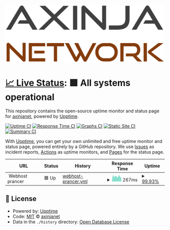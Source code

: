 ![alt text](https://raw.githubusercontent.com/axinjanet/static/main/img/axinjanetwork.png)

# [📈 Live Status](https://axinjanet.github.io/upptime/): <!--live status--> **🟩 All systems operational**

This repository contains the open-source uptime monitor and status page for [axinjanet](https://axinjanet.github.io/upptime/), powered by [Upptime](https://github.com/upptime/upptime).

[![Uptime CI](https://github.com/axinjanet/upptime/workflows/Uptime%20CI/badge.svg)](https://github.com/axinjanet/upptime/actions?query=workflow%3A%22Uptime+CI%22)
[![Response Time CI](https://github.com/axinjanet/upptime/workflows/Response%20Time%20CI/badge.svg)](https://github.com/axinjanet/upptime/actions?query=workflow%3A%22Response+Time+CI%22)
[![Graphs CI](https://github.com/axinjanet/upptime/workflows/Graphs%20CI/badge.svg)](https://github.com/axinjanet/upptime/actions?query=workflow%3A%22Graphs+CI%22)
[![Static Site CI](https://github.com/axinjanet/upptime/workflows/Static%20Site%20CI/badge.svg)](https://github.com/axinjanet/upptime/actions?query=workflow%3A%22Static+Site+CI%22)
[![Summary CI](https://github.com/axinjanet/upptime/workflows/Summary%20CI/badge.svg)](https://github.com/axinjanet/upptime/actions?query=workflow%3A%22Summary+CI%22)

With [Upptime](https://upptime.js.org), you can get your own unlimited and free uptime monitor and status page, powered entirely by a GitHub repository. We use [Issues](https://github.com/axinjanet/upptime/issues) as incident reports, [Actions](https://github.com/axinjanet/upptime/actions) as uptime monitors, and [Pages](https://axinjanet.github.io/upptime/) for the status page.

<!--start: status pages-->
<!-- This summary is generated by Upptime (https://github.com/upptime/upptime) -->
<!-- Do not edit this manually, your changes will be overwritten -->
<!-- prettier-ignore -->
| URL | Status | History | Response Time | Uptime |
| --- | ------ | ------- | ------------- | ------ |
| <img alt="" src="https://icons.duckduckgo.com/ip3/null.ico" height="13"> Webhost prancer | 🟩 Up | [webhost-prancer.yml](https://github.com/axinjanet/upptime/commits/HEAD/history/webhost-prancer.yml) | <details><summary><img alt="Response time graph" src="./graphs/webhost-prancer/response-time-week.png" height="20"> 267ms</summary><br><a href="https://status.axinja.online/history/webhost-prancer"><img alt="Response time 314" src="https://img.shields.io/endpoint?url=https%3A%2F%2Fraw.githubusercontent.com%2Faxinjanet%2Fupptime%2FHEAD%2Fapi%2Fwebhost-prancer%2Fresponse-time.json"></a><br><a href="https://status.axinja.online/history/webhost-prancer"><img alt="24-hour response time 223" src="https://img.shields.io/endpoint?url=https%3A%2F%2Fraw.githubusercontent.com%2Faxinjanet%2Fupptime%2FHEAD%2Fapi%2Fwebhost-prancer%2Fresponse-time-day.json"></a><br><a href="https://status.axinja.online/history/webhost-prancer"><img alt="7-day response time 267" src="https://img.shields.io/endpoint?url=https%3A%2F%2Fraw.githubusercontent.com%2Faxinjanet%2Fupptime%2FHEAD%2Fapi%2Fwebhost-prancer%2Fresponse-time-week.json"></a><br><a href="https://status.axinja.online/history/webhost-prancer"><img alt="30-day response time 286" src="https://img.shields.io/endpoint?url=https%3A%2F%2Fraw.githubusercontent.com%2Faxinjanet%2Fupptime%2FHEAD%2Fapi%2Fwebhost-prancer%2Fresponse-time-month.json"></a><br><a href="https://status.axinja.online/history/webhost-prancer"><img alt="1-year response time 304" src="https://img.shields.io/endpoint?url=https%3A%2F%2Fraw.githubusercontent.com%2Faxinjanet%2Fupptime%2FHEAD%2Fapi%2Fwebhost-prancer%2Fresponse-time-year.json"></a></details> | <details><summary><a href="https://status.axinja.online/history/webhost-prancer">99.93%</a></summary><a href="https://status.axinja.online/history/webhost-prancer"><img alt="All-time uptime 97.08%" src="https://img.shields.io/endpoint?url=https%3A%2F%2Fraw.githubusercontent.com%2Faxinjanet%2Fupptime%2FHEAD%2Fapi%2Fwebhost-prancer%2Fuptime.json"></a><br><a href="https://status.axinja.online/history/webhost-prancer"><img alt="24-hour uptime 99.52%" src="https://img.shields.io/endpoint?url=https%3A%2F%2Fraw.githubusercontent.com%2Faxinjanet%2Fupptime%2FHEAD%2Fapi%2Fwebhost-prancer%2Fuptime-day.json"></a><br><a href="https://status.axinja.online/history/webhost-prancer"><img alt="7-day uptime 99.93%" src="https://img.shields.io/endpoint?url=https%3A%2F%2Fraw.githubusercontent.com%2Faxinjanet%2Fupptime%2FHEAD%2Fapi%2Fwebhost-prancer%2Fuptime-week.json"></a><br><a href="https://status.axinja.online/history/webhost-prancer"><img alt="30-day uptime 99.98%" src="https://img.shields.io/endpoint?url=https%3A%2F%2Fraw.githubusercontent.com%2Faxinjanet%2Fupptime%2FHEAD%2Fapi%2Fwebhost-prancer%2Fuptime-month.json"></a><br><a href="https://status.axinja.online/history/webhost-prancer"><img alt="1-year uptime 99.94%" src="https://img.shields.io/endpoint?url=https%3A%2F%2Fraw.githubusercontent.com%2Faxinjanet%2Fupptime%2FHEAD%2Fapi%2Fwebhost-prancer%2Fuptime-year.json"></a></details>

<!--end: status pages-->

## 📄 License

- Powered by: [Upptime](https://github.com/upptime/upptime)
- Code: [MIT](./LICENSE) © [axinjanet](https://axinjanet.github.io/upptime/)
- Data in the `./history` directory: [Open Database License](https://opendatacommons.org/licenses/odbl/1-0/)
